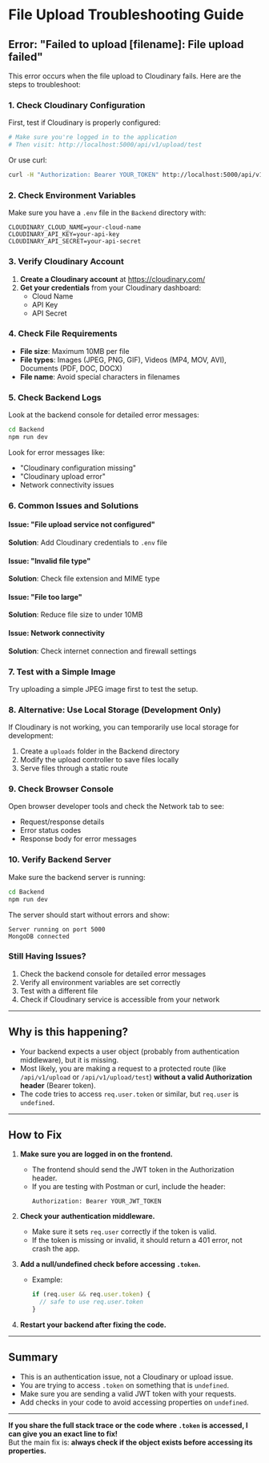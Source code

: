 # File Upload Troubleshooting Guide

## Error: "Failed to upload [filename]: File upload failed"

This error occurs when the file upload to Cloudinary fails. Here are the steps to troubleshoot:

### 1. Check Cloudinary Configuration

First, test if Cloudinary is properly configured:

```bash
# Make sure you're logged in to the application
# Then visit: http://localhost:5000/api/v1/upload/test
```

Or use curl:
```bash
curl -H "Authorization: Bearer YOUR_TOKEN" http://localhost:5000/api/v1/upload/test
```

### 2. Check Environment Variables

Make sure you have a `.env` file in the `Backend` directory with:

```env
CLOUDINARY_CLOUD_NAME=your-cloud-name
CLOUDINARY_API_KEY=your-api-key
CLOUDINARY_API_SECRET=your-api-secret
```

### 3. Verify Cloudinary Account

1. **Create a Cloudinary account** at https://cloudinary.com/
2. **Get your credentials** from your Cloudinary dashboard:
   - Cloud Name
   - API Key
   - API Secret

### 4. Check File Requirements

- **File size**: Maximum 10MB per file
- **File types**: Images (JPEG, PNG, GIF), Videos (MP4, MOV, AVI), Documents (PDF, DOC, DOCX)
- **File name**: Avoid special characters in filenames

### 5. Check Backend Logs

Look at the backend console for detailed error messages:

```bash
cd Backend
npm run dev
```

Look for error messages like:
- "Cloudinary configuration missing"
- "Cloudinary upload error"
- Network connectivity issues

### 6. Common Issues and Solutions

#### Issue: "File upload service not configured"
**Solution**: Add Cloudinary credentials to `.env` file

#### Issue: "Invalid file type"
**Solution**: Check file extension and MIME type

#### Issue: "File too large"
**Solution**: Reduce file size to under 10MB

#### Issue: Network connectivity
**Solution**: Check internet connection and firewall settings

### 7. Test with a Simple Image

Try uploading a simple JPEG image first to test the setup.

### 8. Alternative: Use Local Storage (Development Only)

If Cloudinary is not working, you can temporarily use local storage for development:

1. Create a `uploads` folder in the Backend directory
2. Modify the upload controller to save files locally
3. Serve files through a static route

### 9. Check Browser Console

Open browser developer tools and check the Network tab to see:
- Request/response details
- Error status codes
- Response body for error messages

### 10. Verify Backend Server

Make sure the backend server is running:

```bash
cd Backend
npm run dev
```

The server should start without errors and show:
```
Server running on port 5000
MongoDB connected
```

### Still Having Issues?

1. Check the backend console for detailed error messages
2. Verify all environment variables are set correctly
3. Test with a different file
4. Check if Cloudinary service is accessible from your network 

---

## **Why is this happening?**

- Your backend expects a user object (probably from authentication middleware), but it is missing.
- Most likely, you are making a request to a protected route (like `/api/v1/upload` or `/api/v1/upload/test`) **without a valid Authorization header** (Bearer token).
- The code tries to access `req.user.token` or similar, but `req.user` is `undefined`.

---

## **How to Fix**

1. **Make sure you are logged in on the frontend.**
   - The frontend should send the JWT token in the Authorization header.
   - If you are testing with Postman or curl, include the header:
     ```
     Authorization: Bearer YOUR_JWT_TOKEN
     ```

2. **Check your authentication middleware.**
   - Make sure it sets `req.user` correctly if the token is valid.
   - If the token is missing or invalid, it should return a 401 error, not crash the app.

3. **Add a null/undefined check before accessing `.token`.**
   - Example:
     ```js
     if (req.user && req.user.token) {
       // safe to use req.user.token
     }
     ```

4. **Restart your backend after fixing the code.**

---

## **Summary**

- This is an authentication issue, not a Cloudinary or upload issue.
- You are trying to access `.token` on something that is `undefined`.
- Make sure you are sending a valid JWT token with your requests.
- Add checks in your code to avoid accessing properties on `undefined`.

---

**If you share the full stack trace or the code where `.token` is accessed, I can give you an exact line to fix!**  
But the main fix is: **always check if the object exists before accessing its properties.** 